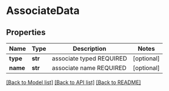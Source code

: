 # AssociateData

## Properties
Name | Type | Description | Notes
------------ | ------------- | ------------- | -------------
**type** | **str** | associate typed REQUIRED | [optional] 
**name** | **str** | associate name REQUIRED | [optional] 

[[Back to Model list]](../README.md#documentation-for-models) [[Back to API list]](../README.md#documentation-for-api-endpoints) [[Back to README]](../README.md)



